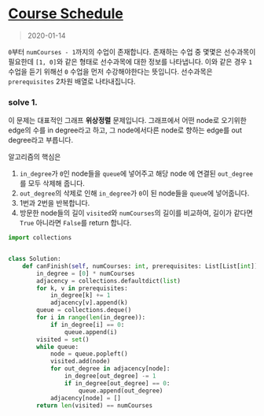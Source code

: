 # [Course Schedule](https://leetcode.com/problems/course-schedule/submissions/)

> 2020-01-14

`0`부터 `numCourses - 1`까지의 수업이 존재합니다. 
존재하는 수업 중 몇몇은 선수과목이 필요한데 `[1, 0]`와 같은 형태로 선수과목에 대한 정보를 나타냅니다. 이와 같은 경우 `1`수업을 듣기 위해선 `0` 수업을 먼저 수강해야한다는 뜻입니다.
선수과목은 `prerequisites` 2차원 배열로 나타내집니다.

### solve 1.
이 문제는 대표적인 그래프 **위상정렬** 문제입니다. 
그래프에서 어떤 node로 오기위한 edge의 수를 in degree라고 하고, 그 node에서다른 node로 향하는 edge를 out degree라고 부릅니다.

알고리즘의 핵심은 
1. `in_degree`가 `0`인 node들을 `queue`에 넣어주고 해당 node 에 연결된 `out_degree`를 모두 삭제해 줍니다.
2. `out_degree`의 삭제로 인해 `in_degree`가 `0`이 된 node들을 `queue`에 넣어줍니다.
3. 1번과 2번을 반복합니다.
4. 방문한 node들의 길이 `visited`와 `numCourses`의 길이를 비교하여, 길이가 같다면 `True` 아니라면 `False`를 return 합니다.

```python
import collections


class Solution:
    def canFinish(self, numCourses: int, prerequisites: List[List[int]]) -> bool:
        in_degree = [0] * numCourses
        adjacency = collections.defaultdict(list)
        for k, v in prerequisites:
            in_degree[k] += 1
            adjacency[v].append(k)
        queue = collections.deque()
        for i in range(len(in_degree)):
            if in_degree[i] == 0:
                queue.append(i)
        visited = set()
        while queue:
            node = queue.popleft()
            visited.add(node)
            for out_degree in adjacency[node]:
                in_degree[out_degree] -= 1
                if in_degree[out_degree] == 0:
                    queue.append(out_degree)
            adjacency[node] = []
        return len(visited) == numCourses
```